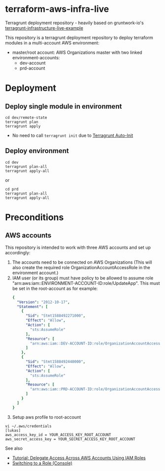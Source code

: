 # terraform-aws-infra-live
Terragrunt deployment repository - heavily based on gruntwork-io's [terragrunt-infrastructure-live-example](https://github.com/gruntwork-io/terragrunt-infrastructure-live-example)

This repository is a terragrunt deployment repository to deploy terraform modules in a multi-account AWS environment:
- master/root account: AWS Organizations master with two linked environment-accounts:
  - dev-account
  - prd-account
  
# Deployment

## Deploy single module in environment
```shell script
cd dev/remote-state
terragrunt plan
terragrunt apply
```
- No need to call `terragrunt init` due to [Terragrunt Auto-Init](https://terragrunt.gruntwork.io/docs/features/auto-init/https://terragrunt.gruntwork.io/docs/features/auto-init/https://terragrunt.gruntwork.io/docs/features/auto-init/https://terragrunt.gruntwork.io/docs/features/auto-init/)

## Deploy environment
```shell script
cd dev
terragrunt plan-all
terragrunt apply-all
```

or

```shell script
cd prd
terragrunt plan-all
terragrunt apply-all
```

# Preconditions
## AWS accounts
This repository is intended to work with three AWS accounts and set up accordingly:
1. The accounts need to be connected on AWS Organizations (This will also create the required role OrganizationAccountAccessRole in the environment account.)
2. IAM user (or its group) must have policy to be allowed to assume role "arn:aws:iam::ENVIRONMENT-ACCOUNT-ID:role/UpdateApp". This must be set in the root-account
as for example:
    ```yaml
    {
      "Version": "2012-10-17",
      "Statement": [
        {
          "Sid": "Stmt1588492271000",
          "Effect": "Allow",
          "Action": [
            "sts:AssumeRole"
          ],
          "Resource": [
            "arn:aws:iam::DEV-ACCOUNT-ID:role/OrganizationAccountAccessRole"
          ]
        },
        {
          "Sid": "Stmt1588492440000",
          "Effect": "Allow",
          "Action": [
            "sts:AssumeRole"
          ],
          "Resource": [
            "arn:aws:iam::PRD-ACCOUNT-ID:role/OrganizationAccountAccessRole"
          ]
        }
      ]
    }
    ```
3. Setup aws profile to root-account
```shell script
vi ~/.aws/credentials
[lukas]
aws_access_key_id = YOUR_ACCESS_KEY_ROOT_ACCOUNT
aws_secret_access_key = YOUR_SECRET_ACCESS_KEY_ROOT_ACCOUNT
```

See also 
- [Tutorial: Delegate Access Across AWS Accounts Using IAM Roles](https://docs.aws.amazon.com/IAM/latest/UserGuide/tutorial_cross-account-with-roles.html)
- [Switching to a Role (Console)](https://docs.aws.amazon.com/IAM/latest/UserGuide/id_roles_use_switch-role-console.html)
